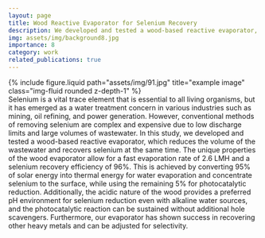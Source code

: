 ```yaml
---
layout: page
title: Wood Reactive Evaporator for Selenium Recovery
description: We developed and tested a wood-based reactive evaporator, which reduces the volume of the wastewater and recovers selenium at the same time.
img: assets/img/background8.jpg
importance: 8
category: work
related_publications: true
---
```

<div class="row justify-content-sm-center">
    <div class="col-sm mt-3 mt-md-0">
        {% include figure.liquid path="assets/img/91.jpg" title="example image" class="img-fluid rounded z-depth-1" %}
    </div>
</div>
Selenium is a vital trace element that is essential to all living organisms, but it has emerged as a water treatment concern in various industries such as mining, oil refining, and power generation. However, conventional methods of removing selenium are complex and expensive due to low discharge limits and large volumes of wastewater. In this study, we developed and tested a wood-based reactive evaporator, which reduces the volume of the wastewater and recovers selenium at the same time. The unique properties of the wood evaporator allow for a fast evaporation rate of 2.6 LMH and a selenium recovery efficiency of 96%. This is achieved by converting 95% of solar energy into thermal energy for water evaporation and concentrate selenium to the surface, while using the remaining 5% for photocatalytic reduction. Additionally, the acidic nature of the wood provides a preferred pH environment for selenium reduction even with alkaline water sources, and the photocatalytic reaction can be sustained without additional hole scavengers. Furthermore, our evaporator has shown success in recovering other heavy metals and can be adjusted for selectivity.